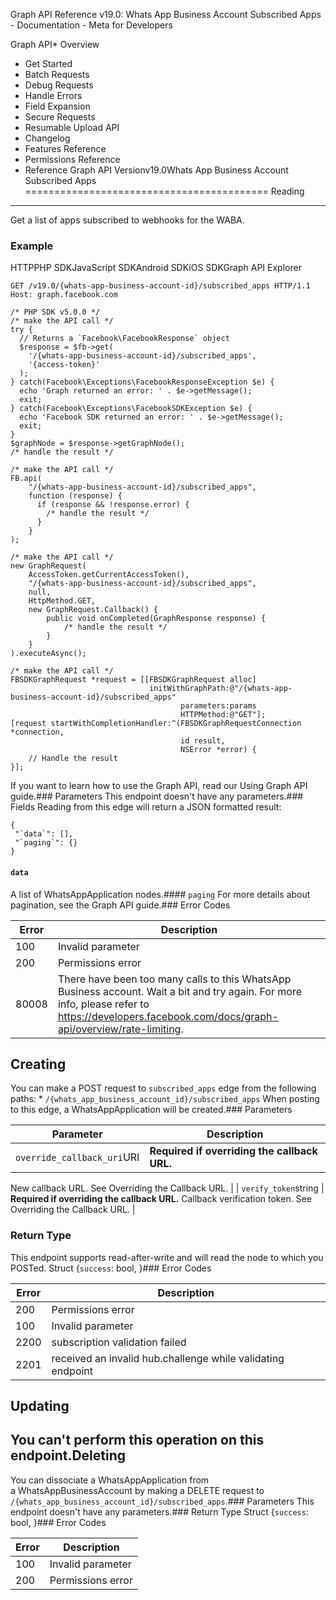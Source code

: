 Graph API Reference v19.0: Whats App Business Account Subscribed Apps - Documentation - Meta for Developers

Graph API* Overview
* Get Started
* Batch Requests
* Debug Requests
* Handle Errors
* Field Expansion
* Secure Requests
* Resumable Upload API
* Changelog
* Features Reference
* Permissions Reference
* Reference
Graph API Versionv19.0Whats App Business Account Subscribed Apps
==========================================
Reading
-------
Get a list of apps subscribed to webhooks for the WABA.

### Example
HTTPPHP SDKJavaScript SDKAndroid SDKiOS SDKGraph API Explorer
```
GET /v19.0/{whats-app-business-account-id}/subscribed_apps HTTP/1.1
Host: graph.facebook.com
```
```
/* PHP SDK v5.0.0 */
/* make the API call */
try {
  // Returns a `Facebook\FacebookResponse` object
  $response = $fb->get(
    '/{whats-app-business-account-id}/subscribed_apps',
    '{access-token}'
  );
} catch(Facebook\Exceptions\FacebookResponseException $e) {
  echo 'Graph returned an error: ' . $e->getMessage();
  exit;
} catch(Facebook\Exceptions\FacebookSDKException $e) {
  echo 'Facebook SDK returned an error: ' . $e->getMessage();
  exit;
}
$graphNode = $response->getGraphNode();
/* handle the result */
```
```
/* make the API call */
FB.api(
    "/{whats-app-business-account-id}/subscribed_apps",
    function (response) {
      if (response && !response.error) {
        /* handle the result */
      }
    }
);
```
```
/* make the API call */
new GraphRequest(
    AccessToken.getCurrentAccessToken(),
    "/{whats-app-business-account-id}/subscribed_apps",
    null,
    HttpMethod.GET,
    new GraphRequest.Callback() {
        public void onCompleted(GraphResponse response) {
            /* handle the result */
        }
    }
).executeAsync();
```
```
/* make the API call */
FBSDKGraphRequest *request = [[FBSDKGraphRequest alloc]
                               initWithGraphPath:@"/{whats-app-business-account-id}/subscribed_apps"
                                      parameters:params
                                      HTTPMethod:@"GET"];
[request startWithCompletionHandler:^(FBSDKGraphRequestConnection *connection,
                                      id result,
                                      NSError *error) {
    // Handle the result
}];
```
If you want to learn how to use the Graph API, read our Using Graph API guide.### Parameters
This endpoint doesn't have any parameters.### Fields
Reading from this edge will return a JSON formatted result:

```
{
 "`data`": [],
 "`paging`": {}
}

```
#### `data`
A list of WhatsAppApplication nodes.#### `paging`
For more details about pagination, see the Graph API guide.### Error Codes

| Error | Description |
| --- | --- |
| 100 | Invalid parameter |
| 200 | Permissions error |
| 80008 | There have been too many calls to this WhatsApp Business account. Wait a bit and try again. For more info, please refer to https://developers.facebook.com/docs/graph-api/overview/rate-limiting. |
Creating
--------
You can make a POST request to `subscribed_apps` edge from the following paths: * `/{whats_app_business_account_id}/subscribed_apps`
When posting to this edge, a WhatsAppApplication will be created.### Parameters

| Parameter | Description |
| --- | --- |
| `override_callback_uri`URI | **Required if overriding the callback URL.**
New callback URL. See Overriding the Callback URL.
 |
| `verify_token`string | **Required if overriding the callback URL.**
Callback verification token. See Overriding the Callback URL.
 |
### Return Type
This endpoint supports read-after-write and will read the node to which you POSTed. Struct {`success`: bool, }### Error Codes

| Error | Description |
| --- | --- |
| 200 | Permissions error |
| 100 | Invalid parameter |
| 2200 | subscription validation failed |
| 2201 | received an invalid hub.challenge while validating endpoint |
Updating
--------
You can't perform this operation on this endpoint.Deleting
--------
You can dissociate a WhatsAppApplication from a WhatsAppBusinessAccount by making a DELETE request to `/{whats_app_business_account_id}/subscribed_apps`.### Parameters
This endpoint doesn't have any parameters.### Return Type
 Struct {`success`: bool, }### Error Codes

| Error | Description |
| --- | --- |
| 100 | Invalid parameter |
| 200 | Permissions error |